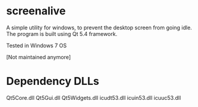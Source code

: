 # screenalive

A simple utility for windows, to prevent the desktop screen from going idle. The program is built using Qt 5.4 framework.

Tested in Windows 7 OS

[Not maintained anymore]

Dependency DLLs
===============
Qt5Core.dll
Qt5Gui.dll
Qt5Widgets.dll
icudt53.dll
icuin53.dll
icuuc53.dll
